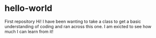 # hello-world
First repository
Hi! I have been wanting to take a class to get a basic understanding of coding and ran across this one. I am exicted to see how much I can learn from it!
